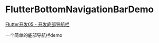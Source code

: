 # FlutterBottomNavigationBarDemo
[Flutter开发05 - 开发底部导航栏](https://blog.csdn.net/sinat_31177681/article/details/89245015)

一个简单的底部导航栏demo
